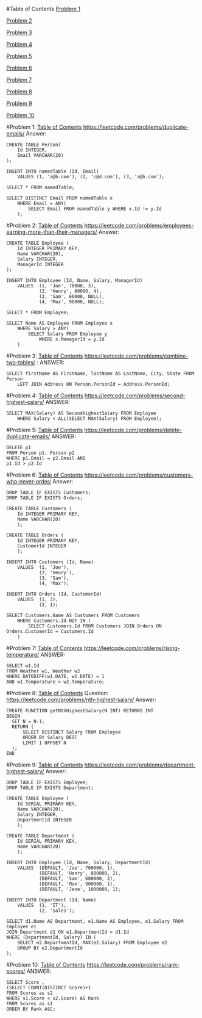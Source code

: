 #Table of Contents
[Problem 1](#problem-1)

[Problem 2](#problem-2)

[Problem 3](#problem-3)

[Problem 4](#problem-4)

[Problem 5](#problem-5)

[Problem 6](#problem-6)

[Problem 7](#problem-7)

[Problem 8](#problem-8)

[Problem 9](#problem-9)

[Problem 10](#problem-10)

#Problem 1: 
[Table of Contents](#table-of-contents)
https://leetcode.com/problems/duplicate-emails/
Answer:
```
CREATE TABLE Person(
	Id INTEGER,
	Email VARCHAR(20)
);

INSERT INTO namedTable (Id, Email) 
	VALUES (1, 'a@b.com'), (2, 'c@d.com'), (3, 'a@b.com');
	
SELECT * FROM namedTable;

SELECT DISTINCT Email FROM namedTable x 
	WHERE Email = ANY(
		SELECT Email FROM namedTable y WHERE x.Id != y.Id
	);
```

#Problem 2: 
[Table of Contents](#table-of-contents)
https://leetcode.com/problems/employees-earning-more-than-their-managers/
Answer:
```
CREATE TABLE Employee (
	Id INTEGER PRIMARY KEY,
	Name VARCHAR(20),
	Salary INTEGER,
	ManagerId INTEGER
);

INSERT INTO Employee (Id, Name, Salary, ManagerId) 
	VALUES 	(1, 'Joe', 70000, 3), 
			(2, 'Henry', 80000, 4), 
			(3, 'Sam', 60000, NULL), 
			(4, 'Max', 90000, NULL);
	
SELECT * FROM Employee;

SELECT Name AS Employee FROM Employee x 
	WHERE Salary > ANY(
		SELECT Salary FROM Employee y 
			WHERE x.ManagerId = y.Id
	)
```

#Problem 3:
[Table of Contents](#table-of-contents)
https://leetcode.com/problems/combine-two-tables/ :
ANSWER:
```
SELECT firstName AS FirstName, lastName AS LastName, City, State FROM Person 
    LEFT JOIN Address ON Person.PersonId = Address.PersonId; 
```

#Problem 4:
[Table of Contents](#table-of-contents)
https://leetcode.com/problems/second-highest-salary/
ANSWER:
```
SELECT MAX(Salary) AS SecondHighestSalary FROM Employee 
	WHERE Salary < ALL(SELECT MAX(Salary) FROM Employee);
```

#Problem 5:
[Table of Contents](#table-of-contents)
https://leetcode.com/problems/delete-duplicate-emails/
ANSWER:
```
DELETE p1
FROM Person p1, Person p2
WHERE p1.Email = p2.Email AND
p1.Id > p2.Id
```

#Problem 6: 
[Table of Contents](#table-of-contents)
https://leetcode.com/problems/customers-who-never-order/
Answer:
```
DROP TABLE IF EXISTS Customers;
DROP TABLE IF EXISTS Orders;

CREATE TABLE Customers (
	Id INTEGER PRIMARY KEY,
	Name VARCHAR(20)
	);
	
CREATE TABLE Orders (
	Id INTEGER PRIMARY KEY,
	CustomerId INTEGER
	);

INSERT INTO Customers (Id, Name) 
	VALUES 	(1, 'Joe'),
			(2, 'Henry'),
			(3, 'Sam'),
			(4, 'Max');
			
INSERT INTO Orders (Id, CustomerId) 
	VALUES 	(1, 3),
			(2, 1);
			
SELECT Customers.Name AS Customers FROM Customers 
	WHERE Customers.Id NOT IN (
		SELECT Customers.Id FROM Customers JOIN Orders ON Orders.CustomerId = Customers.Id
	)

```

#Problem 7:
[Table of Contents](#table-of-contents)
https://leetcode.com/problems/rising-temperature/
ANSWER:
```
SELECT w1.Id 
FROM Weather w1, Weather w2 
WHERE DATEDIFF(w1.DATE, w2.DATE) = 1 
AND w1.Temperature > w2.Temperature;
```

#Problem 8:
[Table of Contents](#table-of-contents)
Question: https://leetcode.com/problems/nth-highest-salary/
Answer:
```
CREATE FUNCTION getNthHighestSalary(N INT) RETURNS INT
BEGIN
  SET N = N-1;
  RETURN (
      SELECT DISTINCT Salary FROM Employee
      ORDER BY Salary DESC
      LIMIT 1 OFFSET N
  );
END
```


#Problem 9: 
[Table of Contents](#table-of-contents)
https://leetcode.com/problems/department-highest-salary/
Answer: 
```
DROP TABLE IF EXISTS Employee;
DROP TABLE IF EXISTS Department;

CREATE TABLE Employee (
	Id SERIAL PRIMARY KEY,
	Name VARCHAR(20),
	Salary INTEGER,
	DepartmentId INTEGER
	);
	
CREATE TABLE Department (
	Id SERIAL PRIMARY KEY,
	Name VARCHAR(20)
	);

INSERT INTO Employee (Id, Name, Salary, DepartmentId) 
	VALUES 	(DEFAULT, 'Joe', 700000, 1),
			(DEFAULT, 'Henry', 800000, 2),
			(DEFAULT, 'Sam', 600000, 2),
			(DEFAULT, 'Max', 900000, 1),
			(DEFAULT, 'Jene', 1000000, 1);
			
INSERT INTO Department (Id, Name) 
	VALUES 	(1, 'IT'),
			(2, 'Sales');

SELECT d1.Name AS Department, e1.Name AS Employee, e1.Salary FROM Employee e1
JOIN Department d1 ON e1.DepartmentId = d1.Id
WHERE (DepartmentId, Salary) IN (
	SELECT e2.DepartmentId, MAX(e2.Salary) FROM Employee e2 
	GROUP BY e2.DepartmentId
);
```

#Problem 10:
[Table of Contents](#table-of-contents)
https://leetcode.com/problems/rank-scores/
ANSWER:
```
SELECT Score , 
(SELECT COUNT(DISTINCT Score)+1 
FROM Scores as s2 
WHERE s1.Score < s2.Score) AS Rank 
FROM Scores as s1 
ORDER BY Rank ASC;
```
